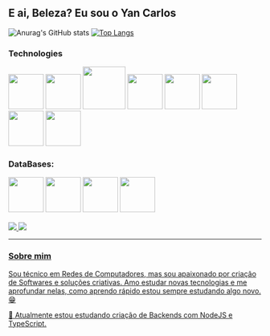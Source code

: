 ## E ai, Beleza? Eu sou o Yan Carlos

![Anurag's GitHub stats](https://github-readme-stats.vercel.app/api?username=r3sp31t4&theme=dark&show_icons=true)
[![Top Langs](https://github-readme-stats.vercel.app/api/top-langs/?username=r3sp31t4&layout=compact&theme=dark)](https://github.com/r3sp31t4/github-readme-stats)


<div>
  <h3>Technologies</h3>
  <img src="https://cdn.jsdelivr.net/gh/devicons/devicon/icons/javascript/javascript-original.svg" width="70px"/>
  <img src="https://cdn.jsdelivr.net/gh/devicons/devicon/icons/html5/html5-original.svg" width="70px" />
  <img src="https://cdn.jsdelivr.net/gh/devicons/devicon/icons/css3/css3-original-wordmark.svg" width="85px"/>
  <img src="https://cdn.jsdelivr.net/gh/devicons/devicon/icons/react/react-original.svg" width="70px"/>
  <img src="https://cdn.jsdelivr.net/gh/devicons/devicon/icons/nodejs/nodejs-original.svg" width="70px"/>
  <img src="https://cdn.jsdelivr.net/gh/devicons/devicon/icons/vuejs/vuejs-original.svg" width="70px"/>
  <img src="https://cdn.jsdelivr.net/gh/devicons/devicon/icons/bootstrap/bootstrap-plain-wordmark.svg" width="70px"/>
  <img src="https://cdn.jsdelivr.net/gh/devicons/devicon/icons/materialui/materialui-original.svg" width="70px"/>
</div>

<div>
  <h3>DataBases:</h3>
  <img src="https://cdn.jsdelivr.net/gh/devicons/devicon/icons/firebase/firebase-plain-wordmark.svg" width="70px"/>
  <img src="https://cdn.jsdelivr.net/gh/devicons/devicon/icons/mysql/mysql-plain-wordmark.svg" width="70px"/>
  <img src="https://cdn.jsdelivr.net/gh/devicons/devicon/icons/microsoftsqlserver/microsoftsqlserver-plain-wordmark.svg" width="70px"/>
  <img src="https://cdn.jsdelivr.net/gh/devicons/devicon/icons/mongodb/mongodb-original-wordmark.svg" width="70px"/>
</div>
<br>
<div>
  <a target="_blank" href="mailto:ycarlos.live@gmail.com"><img src="https://img.shields.io/badge/Gmail-D14836?style=for-the-badge&logo=gmail&logoColor=white"/> <a/>
  <a target="_blank" href="https://www.facebook.com/profile.php?id=100012228105743"> <img src="https://img.shields.io/badge/Facebook-1877F2?style=for-the-badge&logo=facebook&logoColor=white"</a>
</div>
<hr>

### Sobre mim

Sou técnico em Redes de Computadores, mas sou apaixonado por criação de Softwares e soluções criativas. Amo estudar novas tecnologias e me aprofundar nelas, como aprendo rápido estou sempre estudando algo novo.😁

📖 Atualmente estou estudando criação de Backends com NodeJS e TypeScript.
